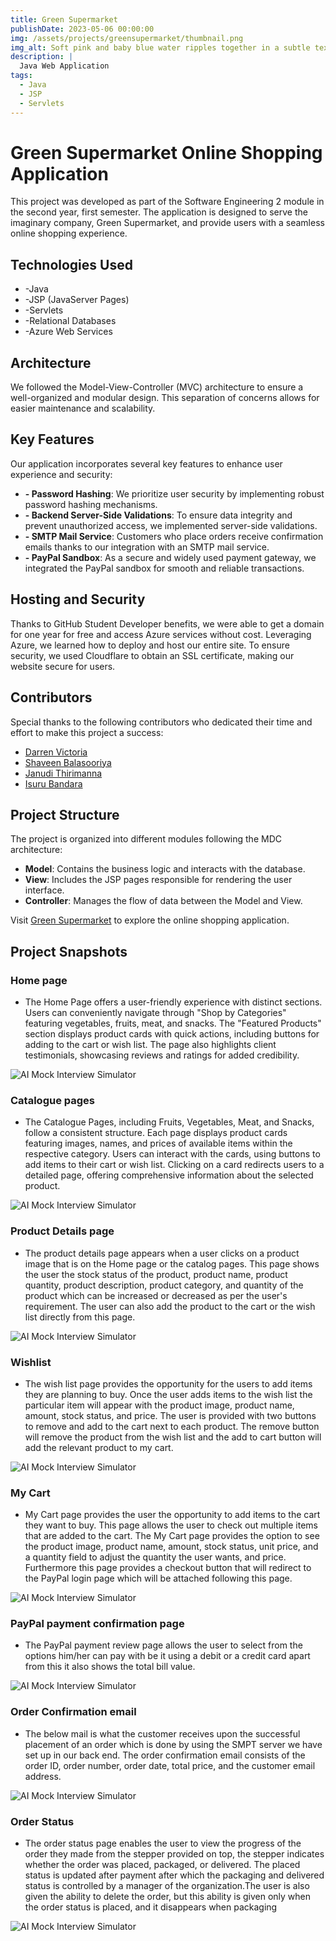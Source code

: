 ```yaml
---
title: Green Supermarket
publishDate: 2023-05-06 00:00:00
img: /assets/projects/greensupermarket/thumbnail.png
img_alt: Soft pink and baby blue water ripples together in a subtle texture.
description: |
  Java Web Application
tags:
  - Java
  - JSP
  - Servlets
---
```


# Green Supermarket Online Shopping Application

This project was developed as part of the Software Engineering 2 module in the second year, first semester. The application is designed to serve the imaginary company, Green Supermarket, and provide users with a seamless online shopping experience.

## Technologies Used
- -Java
- -JSP (JavaServer Pages)
- -Servlets
- -Relational Databases
- -Azure Web Services

## Architecture
We followed the Model-View-Controller (MVC) architecture to ensure a well-organized and modular design. This separation of concerns allows for easier maintenance and scalability.

## Key Features
Our application incorporates several key features to enhance user experience and security:

- **- Password Hashing**: We prioritize user security by implementing robust password hashing mechanisms.
- **- Backend Server-Side Validations**: To ensure data integrity and prevent unauthorized access, we implemented server-side validations.
- **- SMTP Mail Service**: Customers who place orders receive confirmation emails thanks to our integration with an SMTP mail service.
- **- PayPal Sandbox**: As a secure and widely used payment gateway, we integrated the PayPal sandbox for smooth and reliable transactions.

## Hosting and Security
Thanks to GitHub Student Developer benefits, we were able to get a domain for one year for free and access Azure services without cost. Leveraging Azure, we learned how to deploy and host our entire site. To ensure security, we used Cloudflare to obtain an SSL certificate, making our website secure for users.

## Contributors
Special thanks to the following contributors who dedicated their time and effort to make this project a success:

- [Darren Victoria](DarrenVictoria)
- [Shaveen Balasooriya](@swaggy2004)
- [Janudi Thirimanna](Janudi2005)
- [Isuru Bandara](IsuruUshanBandara)

## Project Structure
The project is organized into different modules following the MDC architecture:

- **Model**: Contains the business logic and interacts with the database.
- **View**: Includes the JSP pages responsible for rendering the user interface.
- **Controller**: Manages the flow of data between the Model and View.

Visit [Green Supermarket](https://greensupermarket.software) to explore the online shopping application.

## Project Snapshots 

### Home page

- The Home Page offers a user-friendly experience with distinct sections. Users can conveniently navigate through "Shop by Categories" featuring vegetables, fruits, meat, and snacks. The "Featured Products" section displays product cards with quick actions, including buttons for adding to the cart or wish list. The page also highlights client testimonials, showcasing reviews and ratings for added credibility.

![AI Mock Interview Simulator](/assets/projects/greensupermarket/1.png)

### Catalogue pages

- The Catalogue Pages, including Fruits, Vegetables, Meat, and Snacks, follow a consistent structure. Each page displays product cards featuring images, names, and prices of available items within the respective category. Users can interact with the cards, using buttons to add items to their cart or wish list. Clicking on a card redirects users to a detailed page, offering comprehensive information about the selected product.

![AI Mock Interview Simulator](/assets/projects/greensupermarket/2.png)

### Product Details page

- The product details page appears when a user clicks on a product image that is on the Home page or the catalog pages. This page shows the user the stock status of the product, product name, product quantity, product description, product category, and quantity of the product which can be increased or decreased as per the user's requirement. The user can also add the product to the cart or the wish list directly from this page.

![AI Mock Interview Simulator](/assets/projects/greensupermarket/3.png)

### Wishlist

- The wish list page provides the opportunity for the users to add items they are planning to buy. Once the user adds items to the wish list the particular item will appear with the product image, product name, amount, stock status, and price. The user is provided with two buttons to remove and add to the cart next to each product. The remove button will remove the product from the wish list and the add to cart button will add the relevant product to my cart.

![AI Mock Interview Simulator](/assets/projects/greensupermarket/4.png)

### My Cart

- My Cart page provides the user the opportunity to add items to the cart they want to buy. This page allows the user to check out multiple items that are added to the cart. The My Cart page provides the option to see the product image, product name, amount, stock status, unit price, and a quantity field to adjust the quantity the user wants, and price. Furthermore this page provides a checkout button that will redirect to the PayPal login page which will be attached following this page.

![AI Mock Interview Simulator](/assets/projects/greensupermarket/5.png)

### PayPal payment confirmation page

- The PayPal payment review page allows the user to select from the options him/her can pay with be it using a debit or a credit card apart from this it also shows the total bill value.

![AI Mock Interview Simulator](/assets/projects/greensupermarket/6.png)

### Order Confirmation email

- The below mail is what the customer receives upon the successful placement of an order which is done by using the SMPT server we have set up in our back end. The order confirmation email consists of the order ID, order number, order date, total price, and the customer email address.

![AI Mock Interview Simulator](/assets/projects/greensupermarket/7.png)

### Order Status

- The order status page enables the user to view the progress of the order they made from the stepper provided on top, the stepper indicates whether the order was placed, packaged, or delivered. The placed status is updated after payment after which the packaging and delivered status is controlled by a manager of the organization.The user is also given the ability to delete the order, but this ability is given only when the order status is placed, and it disappears when packaging

![AI Mock Interview Simulator](/assets/projects/greensupermarket/8.png)